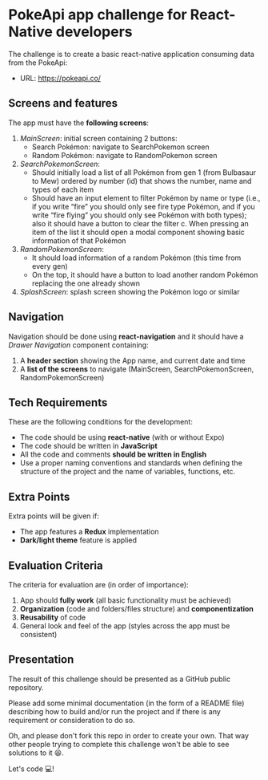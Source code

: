 # PokeApi app challenge for React-Native developers

The challenge is to create a basic react-native application consuming data from the PokeApi:

- URL: https://pokeapi.co/

## Screens and features

The app must have the **following screens**:

1. _MainScreen_: initial screen containing 2 buttons:
   - Search Pokémon: navigate to SearchPokemon screen
   - Random Pokémon: navigate to RandomPokemon screen
2. _SearchPokemonScreen_:
   - Should initially load a list of all Pokémon from gen 1 (from Bulbasaur to Mew) ordered by number (id) that shows the number, name and types of each item
   - Should have an input element to filter Pokémon by name or type (i.e., if you write “fire” you should only see fire type Pokémon, and if you write “fire flying” you should only see Pokémon with both types); also it should have a button to clear the filter c. When pressing an item of the list it should open a modal component showing basic information of that Pokémon
3. _RandomPokemonScreen_:
   - It should load information of a random Pokémon (this time from every gen)
   - On the top, it should have a button to load another random Pokémon replacing the one already shown
4. _SplashScreen_: splash screen showing the Pokémon logo or similar

## Navigation

Navigation should be done using **react-navigation** and it should have a _Drawer Navigation_ component containing:

1. A **header section** showing the App name, and current date and time
2. A **list of the screens** to navigate (MainScreen, SearchPokemonScreen, RandomPokemonScreen)

## Tech Requirements

These are the following conditions for the development:

- The code should be using **react-native** (with or without Expo)
- The code should be written in **JavaScript**
- All the code and comments **should be written in English**
- Use a proper naming conventions and standards when defining the structure of the project and the name of variables, functions, etc.

## Extra Points

Extra points will be given if:

- The app features a **Redux** implementation
- **Dark/light theme** feature is applied

## Evaluation Criteria

The criteria for evaluation are (in order of importance):

1. App should **fully work** (all basic functionality must be achieved)
2. **Organization** (code and folders/files structure) and **componentization**
3. **Reusability** of code
4. General look and feel of the app (styles across the app must be consistent)

## Presentation

The result of this challenge should be presented as a GitHub public repository.

Please add some minimal documentation (in the form of a README file) describing how to build and/or run the project and if there is any requirement or consideration to do so.

Oh, and please don't fork this repo in order to create your own. That way other people trying to complete this challenge won't be able to see solutions to it 😆.

Let's code 💻!
